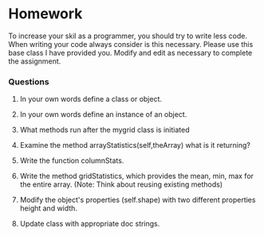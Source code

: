 # Homework

To increase your skil as a programmer, you should try to write less code. When writing your code always consider is this necessary. Please use this base class I have provided you. Modify and edit as necessary to complete the assignment.


### Questions
1. In your own words define a class or object.

1. In your own words define an instance of an object.

1. What methods run after the mygrid class is initiated

1. Examine the method arrayStatistics(self,theArray) what is it returning?

1. Write the function columnStats.

1. Write the method gridStatistics, which provides the mean, min, max for the entire array. (Note: Think about reusing existing methods)

1. Modify the object's properties (self.shape) with two different properties height and width.

1. Update class with appropriate doc strings.